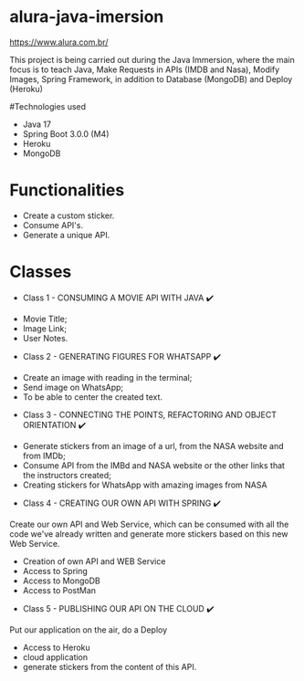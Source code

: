 # alura-java-imersion

https://www.alura.com.br/

This project is being carried out during the Java Immersion, where the main focus is to teach Java, Make Requests in APIs (IMDB and Nasa), Modify Images, Spring Framework, in addition to Database (MongoDB) and Deploy (Heroku)

#Technologies used

* Java 17
* Spring Boot 3.0.0 (M4)
* Heroku
* MongoDB

# Functionalities

* Create a custom sticker.
* Consume API's.
* Generate a unique API.

# Classes

* Class 1 - CONSUMING A MOVIE API WITH JAVA ✔️

- Movie Title;
- Image Link;
- User Notes.

* Class 2 - GENERATING FIGURES FOR WHATSAPP ✔️

- Create an image with reading in the terminal;
- Send image on WhatsApp;
- To be able to center the created text.

* Class 3 - CONNECTING THE POINTS, REFACTORING AND OBJECT ORIENTATION ✔️

- Generate stickers from an image of a url, from the NASA website and from IMDb;
- Consume API from the IMBd and NASA website or the other links that the instructors created;
- Creating stickers for WhatsApp with amazing images from NASA

* Class 4 - CREATING OUR OWN API WITH SPRING ✔️

Create our own API and Web Service, which can be consumed with all the code we've already written and generate more stickers based on this new Web Service.

- Creation of own API and WEB Service
- Access to Spring
- Access to MongoDB
- Access to PostMan

* Class 5 - PUBLISHING OUR API ON THE CLOUD ✔️

Put our application on the air, do a Deploy

- Access to Heroku
- cloud application
- generate stickers from the content of this API.
